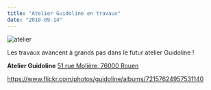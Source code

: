 ```yaml
---
title: "Atelier Guidoline en travaux"
date: "2010-09-14"
---
```


![](/uploads/atelier.jpg "atelier")

Les travaux avancent à grands pas dans le futur atelier Guidoline !

**Atelier Guidoline** [51 rue Molière, 76000 Rouen](http://maps.google.com/maps?f=q&source=s_q&hl=fr&geocode=&q=51+rue+Moli%C3%A8re+76000+Rouen&sll=49.438418,1.098847&sspn=0.006809,0.01929&ie=UTF8&hq=&hnear=51+Rue+Moli%C3%A8re,+76000+Rouen,+Seine-Maritime,+Haute-Normandie,+France&ll=49.438441,1.098869&spn=0.006809,0.01929&t=h&z=16&layer=c&cbll=49.438592,1.098906&panoid=3t16j-Fpy62fNWE-s-aRbQ&cbp=12,278.42,,0,3.68)

<https://www.flickr.com/photos/guidoline/albums/72157624957531140>
